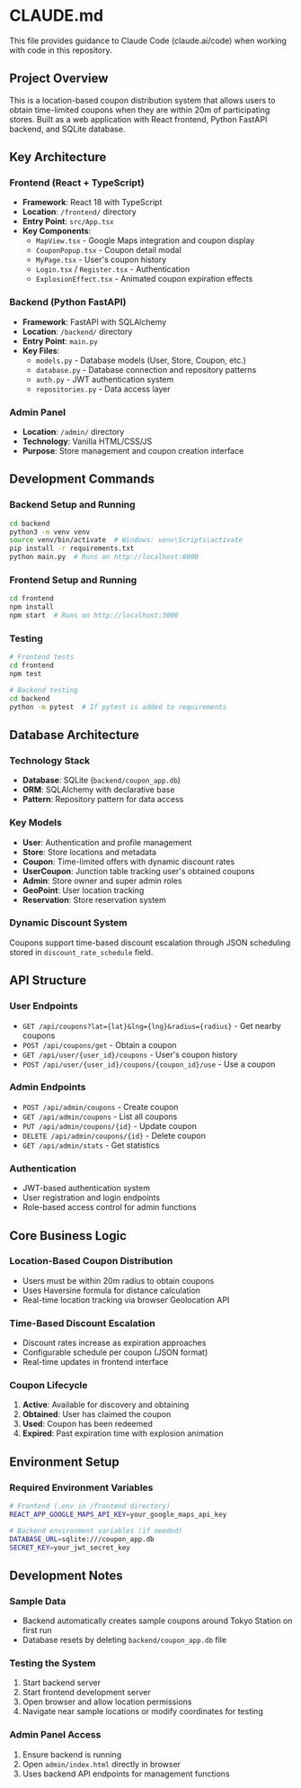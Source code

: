 # CLAUDE.md

This file provides guidance to Claude Code (claude.ai/code) when working with code in this repository.

## Project Overview

This is a location-based coupon distribution system that allows users to obtain time-limited coupons when they are within 20m of participating stores. Built as a web application with React frontend, Python FastAPI backend, and SQLite database.

## Key Architecture

### Frontend (React + TypeScript)
- **Framework**: React 18 with TypeScript
- **Location**: `/frontend/` directory
- **Entry Point**: `src/App.tsx`
- **Key Components**:
  - `MapView.tsx` - Google Maps integration and coupon display
  - `CouponPopup.tsx` - Coupon detail modal
  - `MyPage.tsx` - User's coupon history
  - `Login.tsx` / `Register.tsx` - Authentication
  - `ExplosionEffect.tsx` - Animated coupon expiration effects

### Backend (Python FastAPI)
- **Framework**: FastAPI with SQLAlchemy
- **Location**: `/backend/` directory  
- **Entry Point**: `main.py`
- **Key Files**:
  - `models.py` - Database models (User, Store, Coupon, etc.)
  - `database.py` - Database connection and repository patterns
  - `auth.py` - JWT authentication system
  - `repositories.py` - Data access layer

### Admin Panel
- **Location**: `/admin/` directory
- **Technology**: Vanilla HTML/CSS/JS
- **Purpose**: Store management and coupon creation interface

## Development Commands

### Backend Setup and Running
```bash
cd backend
python3 -m venv venv
source venv/bin/activate  # Windows: venv\Scripts\activate
pip install -r requirements.txt
python main.py  # Runs on http://localhost:8000
```

### Frontend Setup and Running
```bash
cd frontend
npm install
npm start  # Runs on http://localhost:3000
```

### Testing
```bash
# Frontend tests
cd frontend
npm test

# Backend testing
cd backend
python -m pytest  # If pytest is added to requirements
```

## Database Architecture

### Technology Stack
- **Database**: SQLite (`backend/coupon_app.db`)
- **ORM**: SQLAlchemy with declarative base
- **Pattern**: Repository pattern for data access

### Key Models
- **User**: Authentication and profile management
- **Store**: Store locations and metadata
- **Coupon**: Time-limited offers with dynamic discount rates
- **UserCoupon**: Junction table tracking user's obtained coupons
- **Admin**: Store owner and super admin roles
- **GeoPoint**: User location tracking
- **Reservation**: Store reservation system

### Dynamic Discount System
Coupons support time-based discount escalation through JSON scheduling stored in `discount_rate_schedule` field.

## API Structure

### User Endpoints
- `GET /api/coupons?lat={lat}&lng={lng}&radius={radius}` - Get nearby coupons
- `POST /api/coupons/get` - Obtain a coupon
- `GET /api/user/{user_id}/coupons` - User's coupon history
- `POST /api/user/{user_id}/coupons/{coupon_id}/use` - Use a coupon

### Admin Endpoints  
- `POST /api/admin/coupons` - Create coupon
- `GET /api/admin/coupons` - List all coupons
- `PUT /api/admin/coupons/{id}` - Update coupon
- `DELETE /api/admin/coupons/{id}` - Delete coupon
- `GET /api/admin/stats` - Get statistics

### Authentication
- JWT-based authentication system
- User registration and login endpoints
- Role-based access control for admin functions

## Core Business Logic

### Location-Based Coupon Distribution
- Users must be within 20m radius to obtain coupons
- Uses Haversine formula for distance calculation
- Real-time location tracking via browser Geolocation API

### Time-Based Discount Escalation
- Discount rates increase as expiration approaches
- Configurable schedule per coupon (JSON format)
- Real-time updates in frontend interface

### Coupon Lifecycle
1. **Active**: Available for discovery and obtaining
2. **Obtained**: User has claimed the coupon
3. **Used**: Coupon has been redeemed
4. **Expired**: Past expiration time with explosion animation

## Environment Setup

### Required Environment Variables
```bash
# Frontend (.env in /frontend directory)
REACT_APP_GOOGLE_MAPS_API_KEY=your_google_maps_api_key

# Backend environment variables (if needed)
DATABASE_URL=sqlite:///coupon_app.db
SECRET_KEY=your_jwt_secret_key
```

## Development Notes

### Sample Data
- Backend automatically creates sample coupons around Tokyo Station on first run
- Database resets by deleting `backend/coupon_app.db` file

### Testing the System
1. Start backend server
2. Start frontend development server  
3. Open browser and allow location permissions
4. Navigate near sample locations or modify coordinates for testing

### Admin Panel Access
1. Ensure backend is running
2. Open `admin/index.html` directly in browser
3. Uses backend API endpoints for management functions